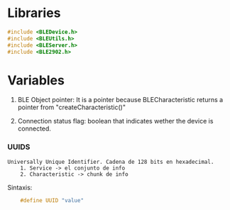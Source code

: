 # Libraries

```cpp
#include <BLEDevice.h>
#include <BLEUtils.h>
#include <BLEServer.h>
#include <BLE2902.h>
```

# Variables 
1. BLE Object pointer:
    It is a pointer because BLECharacteristic returns a pointer from "createCharacteristic()"

2. Connection status flag:
    boolean that indicates wether the device is connected.

### UUIDS
    Universally Unique Identifier. Cadena de 128 bits en hexadecimal.
        1. Service -> el conjunto de info
        2. Characteristic -> chunk de info

Sintaxis: 
```cpp
    #define UUID "value"
```




